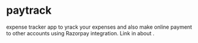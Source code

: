 # paytrack
expense tracker app to yrack your expenses and also make online payment to other accounts using Razorpay integration.
Link in about .
